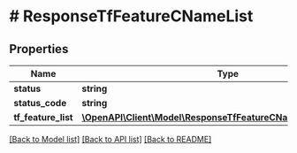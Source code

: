 # # ResponseTfFeatureCNameList

## Properties

Name | Type | Description | Notes
------------ | ------------- | ------------- | -------------
**status** | **string** |  | [optional]
**status_code** | **string** |  | [optional]
**tf_feature_list** | [**\OpenAPI\Client\Model\ResponseTfFeatureCNameListTfFeatureList**](ResponseTfFeatureCNameListTfFeatureList.md) |  | [optional]

[[Back to Model list]](../../README.md#models) [[Back to API list]](../../README.md#endpoints) [[Back to README]](../../README.md)
